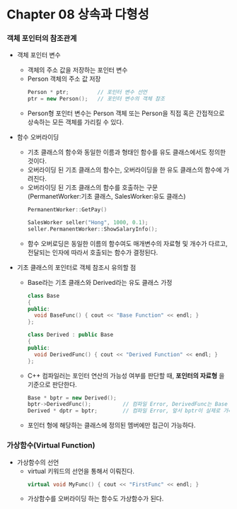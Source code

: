 # Chapter 08 상속과 다형성
### 객체 포인터의 참조관계
* 객체 포인터 변수
  - 객체의 주소 값을 저장하는 포인터 변수
  - Person 객체의 주소 값 저장
    ```C++
    Person * ptr;         // 포인터 변수 선언
    ptr = new Person();   // 포인터 변수의 객체 참조
    ```
  - Person형 포인터 변수는 Person 객체 또는 Person을 직접 혹은 간접적으로 상속하는 모든 객체를 가리킬 수 있다.

* 함수 오버라이딩
  - 기초 클래스의 함수와 동일한 이름과 형태인 함수를 유도 클래스에서도 정의한 것이다.
  - 오버라이딩 된 기초 클래스의 함수는, 오버라이딩을 한 유도 클래스의 함수에 가려진다.
  - 오버라이딩 된 기초 클래스의 함수를 호출하는 구문  
    (PermanetWorker:기초 클래스, SalesWorker:유도 클래스)
    ```C++
    PermanentWorker::GetPay()
    
    SalesWorker seller("Hong", 1000, 0.1);
    seller.PermanentWorker::ShowSalaryInfo();
    ```
  - 함수 오버로딩은 동일한 이름의 함수여도 매개변수의 자료형 및 개수가 다르고, 전달되는 인자에 따라서 호출되는 함수가 결정된다.

* 기초 클래스의 포인터로 객체 참조시 유의할 점
  - Base라는 기초 클래스와 Derived라는 유도 클래스 가정
    ```C++
    class Base
    {
    public:
      void BaseFunc() { cout << "Base Function" << endl; }
    };
  
    class Derived : public Base
    {
    public:
      void DerivedFunc() { cout << "Derived Function" << endl; }
    };
    ```
  - C++ 컴파일러는 포인터 연산의 가능성 여부를 판단할 때, __포인터의 자료형__ 을 기준으로 판단한다.
    ```C++
    Base * bptr = new Derived();
    bptr->DerivedFunc();          // 컴파일 Error, DerivedFunc는 Base 클래스의 멤버가 아닙니다.
    Derived * dptr = bptr;        // 컴파일 Error, 앞서 bptr이 실제로 가리키는 객체가 Derived 객체라는 사실을 기억하지 않는다. 
    ```
  - 포인터 형에 해당하는 클래스에 정의된 멤버에만 접근이 가능하다.


### 가상함수(Virtual Function)
* 가상함수의 선언
  - virtual 키워드의 선언을 통해서 이뤄진다.
    ```C++
    virtual void MyFunc() { cout << "FirstFunc" << endl; }
    ```
  - 가상함수를 오버라이딩 하는 함수도 가상함수가 된다.
   
